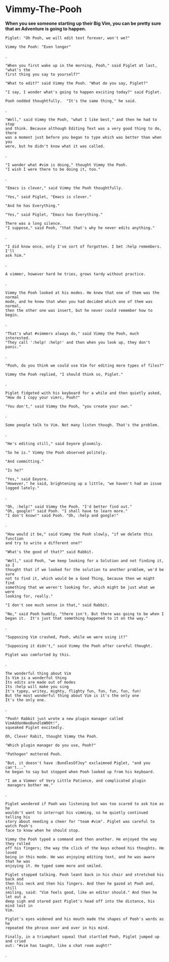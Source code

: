 Vimmy-The-Pooh
==============

__When you see someone starting up their Big Vim, you can be pretty sure that an
Adventure is going to happen.__

    Piglet: "Oh Pooh, we will edit text forever, won't we?"

    Vimmy the Pooh: "Even longer"

.

    "When you first wake up in the morning, Pooh," said Piglet at last, "what's the
    first thing you say to yourself?"

    "What to edit?" said Vimmy the Pooh. "What do you say, Piglet?"

    "I say, I wonder what's going to happen exciting today?" said Piglet.

    Pooh nodded thoughtfully.  "It's the same thing," he said.

.

    "Well," said Vimmy the Pooh, "what I like best," and then he had to stop
    and think. Because although Editing Text was a very good thing to do, there
    was a moment just before you began to type which was better than when you
    were, but he didn't know what it was called.

.

    "I wonder what #vim is doing," thought Vimmy the Pooh.
    "I wish I were there to be doing it, too."

.

    "Emacs is clever," said Vimmy the Pooh thoughtfully.

    "Yes," said Piglet, "Emacs is clever."

    "And he has Everything."

    "Yes," said Piglet, "Emacs has Everything."

    There was a long silence.
    "I suppose," said Pooh, "that that's why he never edits anything."

.

    "I did know once, only I've sort of forgotten. I bet :help remembers. I'll
    ask him."

.

    A vimmer, however hard he tries, grows tardy without practice.

.

    Vimmy the Pooh looked at his modes. He knew that one of them was the normal
    mode, and he knew that when you had decided which one of them was normal,
    then the other one was insert, but he never could remember how to begin.

.

    "That's what #vimmers always do," said Vimmy the Pooh, much interested.
    "They call ':help! :help!' and then when you look up, they don't panic."

.

    "Pooh, do you think we could use Vim for editing more types of files?"

    Vimmy the Pooh replied, "I should think so, Piglet."

.

    Piglet fidgeted with his keyboard for a while and then quietly asked,
    "How do I copy your vimrc, Pooh?"

    "You don't," said Vimmy the Pooh, "you create your own."

.

    Some people talk to Vim. Not many listen though. That's the problem.

.

    "He's editing still," said Eeyore gloomily.

    "So he is." Vimmy the Pooh observed politely.

    "And committing."

    "Is he?"

    "Yes," said Eeyore.
    "However," he said, brightening up a little, "we haven't had an issue
    logged lately."

.

    "Oh, :help!" said Vimmy the Pooh. "I'd better find out."
    "Oh, google!" said Pooh. "I shall have to learn more."
    "I don't know!" said Pooh. "Oh, :help and google!"

.

    "How would it be," said Vimmy the Pooh slowly, "if we delete this function
    and try to write a different one?"

    "What's the good of that?" said Rabbit.

    "Well," said Pooh, "we keep looking for a Solution and not finding it, so I
    thought that if we looked for the solution to another problem, we'd be sure
    not to find it, which would be a Good Thing, because then we might find
    something that we weren't looking for, which might be just what we were
    looking for, really."

    "I don't see much sense in that," said Rabbit.

    "No," said Pooh humbly, "there isn't. But there was going to be when I
    began it.  It's just that something happened to it on the way."

.

    "Supposing Vim crashed, Pooh, while we were using it?"

    "Supposing it didn't," said Vimmy the Pooh after careful thought.

    Piglet was comforted by this.

.

    The wonderful thing about Vim
    Is Vim is a wonderful thing
    Its edits are made out of modes
    Its :help will make you sing
    It's typey, writey, mighty, flighty fun, fun, fun, fun, fun!
    But the most wonderful thing about Vim is it's the only one
    It's the only one.

.

    "Pooh! Rabbit just wrote a new plugin manager called VimAddonNeoBundleW00t!",
    squeaked Piglet excitedly.

    Oh, Clever Rabit, thought Vimmy the Pooh.

    "Which plugin manager do you use, Pooh?"

    "Pathogen" muttered Pooh.

    "But, it doesn't have :BundlesOfJoy" exclaimned Piglet, "and you can't..."
    he began to say but stopped when Pooh looked up from his keyboard.

    "I am a Vimmer of Very Little Patience, and complicated plugin
     managers bother me."

.


    Piglet wondered if Pooh was listening but was too scared to ask him as he
    wouldn't want to interrupt his vimming, so he quietly continued telling his
    story about needing a cheer for "team #vim". Piglet was careful to watch Pooh's
    face to know when he should stop.

    Vimmy the Pooh typed a command and then another. He enjoyed the way they rolled
    off his fingers; the way the click of the keys echoed his thoughts. He loved
    being in this mode. He was enjoying editing text, and he was aware that he was
    enjoying it. He typed some more and smiled.

    Piglet stopped talking. Pooh leant back in his chair and stretched his back and
    then his neck and then his fingers. And then he gazed at Pooh and, still
    smiling, said: "Vim feels good, like an editor should." And then he let out a
    deep sigh and stared past Piglet's head off into the distance, his mind lost in
    Vim.

    Piglet's eyes widened and his mouth made the shapes of Pooh's words as he
    repeated the phrase over and over in his mind.

    Finally, in a triumphant squeal that startled Pooh, Piglet jumped up and cried
    out: "#vim has taught, like a chat room aught!"

.
